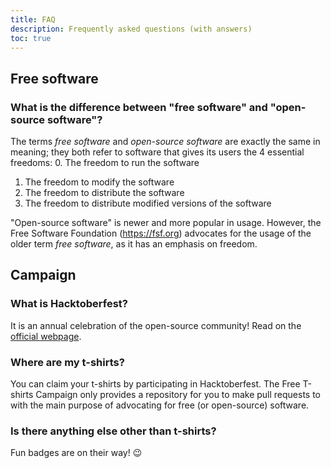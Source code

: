 ```yaml
---
title: FAQ
description: Frequently asked questions (with answers)
toc: true
---
```


## Free software

### What is the difference between "free software" and "open-source software"?

The terms _free software_ and _open-source software_ are exactly the same in
meaning; they both refer to software that gives its users the 4 essential
freedoms:
0. The freedom to run the software
1. The freedom to modify the software
2. The freedom to distribute the software
3. The freedom to distribute modified versions of the software

"Open-source software" is newer and more popular in usage. However, the Free
Software Foundation (<https://fsf.org>) advocates for the usage of the older
term _free software_, as it has an emphasis on freedom.

## Campaign

### What is Hacktoberfest?

It is an annual celebration of the open-source community! Read on the [official
webpage](https://hacktoberfest.digitalocean.com/).

### Where are my t-shirts?

You can claim your t-shirts by participating in Hacktoberfest. The Free T-shirts
Campaign only provides a repository for you to make pull requests to with the
main purpose of advocating for free (or open-source) software.

### Is there anything else other than t-shirts?

Fun badges are on their way! :wink:
